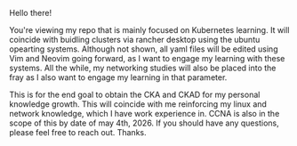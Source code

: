 Hello there! 

 You're viewing my repo that is mainly focused on Kubernetes learning. It will coincide with buidling clusters via rancher desktop using the ubuntu opearting systems. Although not shown, all yaml files will be edited using Vim and Neovim going forward, as I want to engage my learning with these systems. All the while, my networking studies will also be placed into the fray as I also want to engage my learning in that parameter.

 This is for the end goal to obtain the CKA and CKAD for my personal knowledge growth. This will coincide with me reinforcing my linux and network knowledge, which I have work experience in. CCNA is also in the scope of this by date of may 4th, 2026. If you should have any questions, please feel free to reach out. Thanks.
